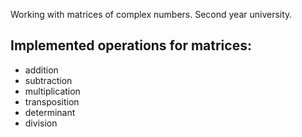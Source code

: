 Working with matrices of complex numbers. Second year university.
## Implemented operations for matrices: 
* addition
* subtraction
* multiplication
* transposition
* determinant
* division
